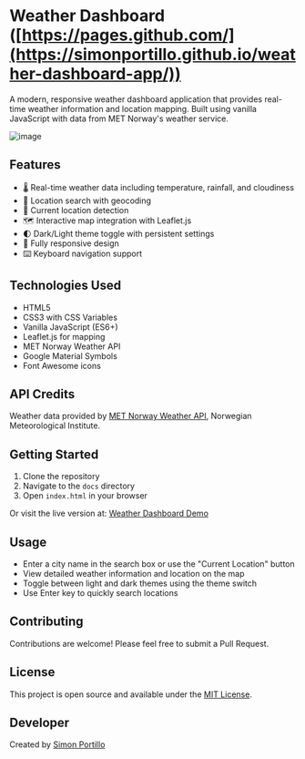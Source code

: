 # Weather Dashboard ([https://pages.github.com/](https://simonportillo.github.io/weather-dashboard-app/))

A modern, responsive weather dashboard application that provides real-time weather information and location mapping. Built using vanilla JavaScript with data from MET Norway's weather service.

![image](https://github.com/user-attachments/assets/c44b954f-5264-4fe4-a471-930ddd7533d8)

## Features

- 🌡️ Real-time weather data including temperature, rainfall, and cloudiness
- 📍 Location search with geocoding
- 🎯 Current location detection
- 🗺️ Interactive map integration with Leaflet.js
- 🌓 Dark/Light theme toggle with persistent settings 
- 📱 Fully responsive design
- ⌨️ Keyboard navigation support

## Technologies Used

- HTML5
- CSS3 with CSS Variables
- Vanilla JavaScript (ES6+)
- Leaflet.js for mapping
- MET Norway Weather API
- Google Material Symbols
- Font Awesome icons

## API Credits

Weather data provided by [MET Norway Weather API](https://www.met.no/), Norwegian Meteorological Institute.

## Getting Started

1. Clone the repository
2. Navigate to the `docs` directory
3. Open `index.html` in your browser

Or visit the live version at: [Weather Dashboard Demo](https://simonportillo.github.io/weather-dashboard-app/)

## Usage

- Enter a city name in the search box or use the "Current Location" button
- View detailed weather information and location on the map
- Toggle between light and dark themes using the theme switch
- Use Enter key to quickly search locations

## Contributing

Contributions are welcome! Please feel free to submit a Pull Request.

## License

This project is open source and available under the [MIT License](LICENSE).

## Developer

Created by [Simon Portillo](https://github.com/SimonPortillo)
